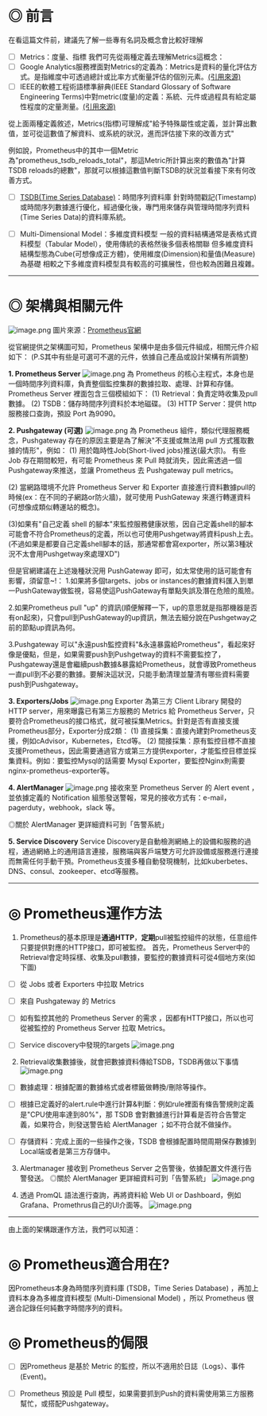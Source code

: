 # ◎ 前言
在看這篇文件前，建議先了解一些專有名詞及概念會比較好理解

- [ ] Metrics：度量、指標
我們可先從兩種定義去理解Metrics這概念：
- [ ] Google Analytics服務裡面對Metrics的定義為：Metrics是資料的量化評估方式。是指維度中可透過總計或比率方式衡量評估的個別元素。[(引用來源)](https://support.google.com/analytics/answer/6086087?hl=zh-Hant&ref_topic=6083659)
- [ ] IEEE的軟體工程術語標準辭典(IEEE Standard Glossary of Software Engineering Terms)中對metric(度量)的定義：系統、元件或過程具有給定屬性程度的定量測量。[(引用來源)](http://www.mit.jyu.fi/ope/kurssit/TIES462/Materiaalit/IEEE_SoftwareEngGlossary.pdf)

從上面兩種定義敘述，Metrics(指標)可理解成"給予特殊屬性或定義，並計算出數值，並可從這數值了解資料、或系統的狀況，進而評估接下來的改善方式"

例如說，Prometheus中的其中一個Metric為"prometheus_tsdb_reloads_total"，那這Metric所計算出來的數值為"計算TSDB reloads的總數"，那就可以根據這數值判斷TSDB的狀況並看接下來有何改善方式。




- [ ] [TSDB(Time Series Database)](https://en.wikipedia.org/wiki/Time_series_database)：時間序列資料庫
針對時間戳記(Timestamp)或時間序列數據進行優化，經過優化後，專門用來儲存與管理時間序列資料(Time Series Data)的資料庫系統。

- [ ] Multi-Dimensional Model：多維度資料模型
一般的資料結構通常是表格式資料模型（Tabular Model），使用傳統的表格然後多個表格關聯
但多維度資料結構型態為Cube(可想像成正方體)，使用維度(Dimension)和量值(Measure)為基礎
相較之下多維度資料模型具有較高的可擴展性，但也較為困難且複雜。

---


# ◎ 架構與相關元件
![image.png](/.attachments/image-19eba535-8d5b-4fcb-a6cc-fa6bfb40d11a.png)
圖片來源：[Prometheus官網](https://prometheus.io/docs/introduction/overview/)

從官網提供之架構圖可知，Prometheus 架構中是由多個元件組成，相關元件介紹如下：
(P.S其中有些是可選可不選的元件，依據自己產品或設計架構有所調整)

**1. Prometheus Server**
![image.png](/.attachments/image-2f7b0c23-bc8e-4982-b200-44f928296dda.png)
為 Prometheus 的核心主程式，本身也是一個時間序列資料庫，負責整個監控集群的數據拉取、處理、計算和存儲。
Prometheus Server 裡面包含三個模組如下：
(1) Retrieval：負責定時收集及pull數據。
(2) TSDB：儲存時間序列資料於本地磁碟。
(3) HTTP Server：提供 http 服務接口查詢，預設 Port 為9090。






**2. Pushgateway (可選)**
![image.png](/.attachments/image-69991ab3-3588-4bf9-9353-6ab344b11451.png)
為 Prometheus 組件，類似代理服務概念，Pushgateway 存在的原因主要是為了解決"不支援或無法用 pull 方式獲取數據的情形"，例如：
(1) 用於臨時性Job(Short-lived jobs)推送(最大宗)。
有些 Job 存在期間較短，有可能 Prometheus 來 Pull 時就消失，因此需透過一個Pushgateway來推送，並讓 Prometheus 去 Pushgateway pull metrics。

(2) 當網路環境不允許 Prometheus Server 和 Exporter 直接進行資料數據pull的時候(ex：在不同的子網路or防火牆)，就可使用 PushGateway 來進行轉運資料(可想像成類似轉運站的概念)。

(3)如果有"自己定義 shell 的腳本"來監控服務健康狀態，因自己定義shell的腳本可能會不符合Prometheus的定義，所以也可使用Pushgetway將資料push上去。
(不過如果是都要自己定義shell腳本的話，那通常都會寫exporter，所以第3種狀況不太會用Pushgetway來處理XD")

但是官網建議在上述幾種狀況用 PushGateway 即可，如太常使用的話可能會有影響，須留意~!：
1.如果將多個targets、jobs or instances的數據資料匯入到單一PushGateway做監視，容易使這PushGateway有單點失誤及潛在危險的風險。

2.如果Prometheus pull "up" 的資訊(順便解釋一下，up的意思就是指那機器是否有on起來)，只會pull到PushGateway的up資訊，無法去細分說在Pushgetway之前的節點up資訊為何。

3.Pushgateway 可以"永遠push監控資料"&永遠暴露給Prometheus"，看起來好像是優點，但是，如果需要push到Pushgetway的資料不需要監控了，Pushgateway還是會繼續push數據&暴露給Prometheus，就會導致Prometheus一直pull到不必要的數據。要解決這狀況，只能手動清理並釐清有哪些資料需要push到Pushgateway。






**3. Exporters/Jobs**
![image.png](/.attachments/image-b76482ac-e8bd-4120-8852-d5cba68d4e57.png)
Exporter 為第三方 Client Library 開發的 HTTP server，用來曝露已有第三方服務的 Metrics 給 Prometheus Server，只要符合Prometheus的接口格式，就可被採集Metrics。針對是否有直接支援Prometheus部分，Exporter分成2類：
(1) 直接採集：直接內建對Prometheus支援，例如cAdvisor，Kubernetes，Etcd等。
(2) 間接採集：原有監控目標不直接支援Prometheus，因此需要通過官方或第三方提供exporter，才能監控目標並採集資料。例如：要監控Mysql的話需要 Mysql Exporter，要監控Nginx則需要nginx-prometheus-exporter等。





**4. AlertManager**
![image.png](/.attachments/image-721237a5-1159-46c0-91df-c97391bbb6ad.png)
接收來至 Prometheus Server 的 Alert event ，並依據定義的 Notification 組態發送警報，常見的接收方式有：e-mail，pagerduty，webhook，slack 等。

◎關於 AlertManager 更詳細資料可到「告警系統」




**5. Service Discovery**
Service Discovery是自動檢測網絡上的設備和服務的過程，通過網絡上的通用語言連接，服務端與客戶端雙方可允許設備或服務進行連接而無需任何手動干預。Prometheus支援多種自動發現機制，比如kuberbetes、DNS、consul、zookeeper、etcd等服務。





---
# ◎ Prometheus運作方法
1. Prometheus的基本原理是**通過HTTP**，**定期**pull被監控組件的狀態，任意组件只要提供對應的HTTP接口，即可被監控。
首先，Prometheus Server中的Retrieval會定時採樣、收集及pull數據，要監控的數據資料可從4個地方來(如下圖)
- [ ] 從 Jobs 或者 Exporters 中拉取 Metrics
- [ ] 來自 Pushgateway 的 Metrics
- [ ] 如有監控其他的 Prometheus Server 的需求 ，因都有HTTP接口，所以也可從被監控的 Prometheus Server 拉取 Metrics。
- [ ] Service discovery中發現的targets
![image.png](/.attachments/image-bec00276-5d49-4ff2-b325-f7301324ee21.png)





2. Retrieval收集數據後，就會把數據資料傳給TSDB，TSDB再做以下事情
![image.png](/.attachments/image-944cf4df-b993-4c56-b75e-25db44721f09.png)
- [ ] 數據處理：根據配置的數據格式或者標籤做轉換/刪除等操作。
- [ ] 根據已定義好的alert.rule中進行計算&判斷：例如rule裡面有條告警規則定義是"CPU使用率達到80%"，那 TSDB 會對數據進行計算看是否符合告警定義，如果符合，則發送警告給 AlertManager ；如不符合就不做操作。
- [ ] 存儲資料：完成上面的一些操作之後，TSDB 會根據配置時間周期保存數據到Local端或者是第三方存儲中。





3. Alertmanager 接收到 Prometheus Server 之告警後，依據配置文件進行告警發送。
◎關於 AlertManager 更詳細資料可到「告警系統」
![image.png](/.attachments/image-38009904-ff3c-461a-a902-243e7dd58538.png)





4. 透過 PromQL 語法進行查詢，再將資料給 Web UI or Dashboard，例如Grafana、Promethrus自己的UI介面等。
![image.png](/.attachments/image-3077f114-149b-4824-a447-fe7c317b813f.png)


---
由上面的架構跟運作方法，我們可以知道：


# ◎ Prometheus適合用在?
因Prometheus本身為時間序列資料庫 (TSDB，Time Series Database) ，再加上資料本身為多維度資料模型 (Multi-Dimensional Model) ，所以 Prometheus 很適合記錄任何純數字時間序列的資料。


# ◎ Prometheus的侷限
- [ ] 因Prometheus 是基於 Metric 的監控，所以不適用於日誌（Logs）、事件(Event)。
- [ ] Prometheus 預設是 Pull 模型，如果需要抓到Push的資料需使用第三方服務幫忙，或搭配Pushgateway。







